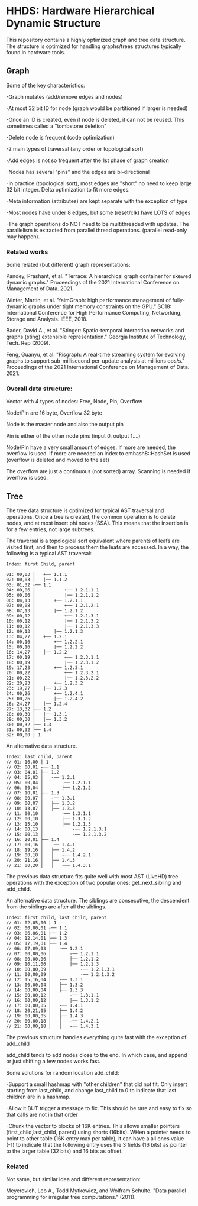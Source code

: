 
# HHDS: Hardware Hierarchical Dynamic Structure


This repository contains a highly optimized graph and tree data structure. The
structure is optimized for handling graphs/trees structures typically found in
hardware tools. 


## Graph

Some of the key characteristics:

-Graph mutates (add/remove edges and nodes)

-At most 32 bit ID for node (graph would be partitioned if larger is needed)

-Once an ID is created, even if node is deleted, it can not be reused. This
sometimes called a "tombstone deletion"

-Delete node is frequent (code optimization)

-2 main types of traversal (any order or topological sort)

-Add edges is not so frequent after the 1st phase of graph creation

-Nodes has several "pins" and the edges are bi-directional

-In practice (topological sort), most edges are "short" no need to keep large
32 bit integer. Delta optimization to fit more edges.

-Meta information (attributes) are kept separate with the exception of type

-Most nodes have under 8 edges, but some (reset/clk) have LOTS of edges

-The graph operations do NOT need to be multithreaded with updates. The
parallelism is extracted from parallel thread operations. (parallel read-only
may happen).

### Related works

Some related (but different) graph representations:

Pandey, Prashant, et al. "Terrace: A hierarchical graph container for skewed
dynamic graphs." Proceedings of the 2021 International Conference on
Management of Data. 2021.

Winter, Martin, et al. "faimGraph: high performance management of
fully-dynamic graphs under tight memory constraints on the GPU." SC18:
International Conference for High Performance Computing, Networking, Storage
and Analysis. IEEE, 2018.

Bader, David A., et al. "Stinger: Spatio-temporal interaction networks and
graphs (sting) extensible representation." Georgia Institute of Technology,
Tech. Rep (2009).

Feng, Guanyu, et al. "Risgraph: A real-time streaming system for evolving
graphs to support sub-millisecond per-update analysis at millions ops/s."
Proceedings of the 2021 International Conference on Management of Data. 2021.

### Overall data structure:

Vector with 4 types of nodes: Free, Node, Pin, Overflow

Node/Pin are 16 byte, Overflow 32 byte

Node is the master node and also the output pin

Pin is either of the other node pins (input 0, output 1....)

Node/Pin have a very small amount of edges. If more are needed, the overflow
is used. If more are needed an index to emhash8::HashSet is used (overflow is
deleted and moved to the set)

The overflow are just a continuous (not sorted) array. Scanning is needed if
overflow is used.


## Tree

The tree data structure is optimized for typical AST traversal and operations.
Once a tree is created, the common operation is to delete nodes, and at most
insert phi nodes (SSA). This means that the insertion is for a few entries, not
large subtrees.


The traversal is a topological sort equivalent where parents of leafs are
visited first, and then to process them the leafs are accessed. In a way, the
following is a typical AST traversal:

```
Index: first Child, parent

01: 00,03 │   +── 1.1.1
02: 00,03 │   |── 1.1.2
03: 01,32 -── 1.1
04: 00,06 │           +── 1.2.1.1.1
05: 00,06 │           |── 1.2.1.1.2
06: 04,13 │       +── 1.2.1.1
07: 00,08 │           +── 1.2.1.2.1
08: 07,13 │       |── 1.2.1.2
09: 00,12 │           +── 1.2.1.3.1
10: 00,12 │           |── 1.2.1.3.2
11: 00,12 │           |── 1.2.1.3.3
12: 09,13 │       |── 1.2.1.3
13: 04,27 │   +── 1.2.1
14: 00,16 │       +── 1.2.2.1
15: 00,16 │       |── 1.2.2.2
16: 14,27 │   ├── 1.2.2
17: 00,19 │           +── 1.2.3.1.1
18: 00,19 │           |── 1.2.3.1.2
19: 17,23 │       +── 1.2.3.1
20: 00,22 │           +── 1.2.3.2.1
21: 00,22 │           |── 1.2.3.2.2
22: 20,23 │       +── 1.2.3.2
23: 19,27 │   |── 1.2.3
24: 00,26 │       +── 1.2.4.1
25: 00,26 │       |── 1.2.4.2
26: 24,27 │   |── 1.2.4
27: 13,32 ├── 1.2
28: 00,30 │   |── 1.3.1
29: 00,30 │   |── 1.3.2
30: 00,32 ├── 1.3
31: 00,32 ├── 1.4
32: 00,00 | 1
```

An alternative data structure.

```
Index: last_child, parent
// 01: 16,00 | 1
// 02: 00,01 -── 1.1
// 03: 04,01 ├── 1.2
// 04: 05,03 │   -── 1.2.1
// 05: 00,04 │       -── 1.2.1.1
// 06: 00,04 │       ├── 1.2.1.2
// 07: 10,01 ├── 1.3
// 08: 00,07 │   -── 1.3.1
// 09: 00,07 │   ├── 1.3.2
// 10: 13,07 │   ├── 1.3.3
// 11: 00,10 │       -── 1.3.1.1
// 12: 00,10 │       |── 1.3.1.2
// 13: 15,10 │       |── 1.2.1.3
// 14: 00,13 │           -── 1.2.1.3.1
// 15: 00,13 │           -── 1.2.1.3.2
// 16: 20,01 ├── 1.4
// 17: 00,16 │   -── 1.4.1
// 18: 19,16 │   ├── 1.4.2
// 19: 00,18 │   │   -── 1.4.2.1
// 20: 21,16 │   ├── 1.4.3
// 21: 00,20 │   │   -── 1.4.3.1
```

The previous data structure fits quite well with most AST (LiveHD) tree operations with the exception of two popular ones: get_next_sibling and add_child.

An alternative data structure. The siblings are consecutive, the descendent from the siblings are after all the siblings.

```
Index: first_child, last_child, parent
// 01: 02,05,00 | 1
// 02: 00,00,01 -── 1.1
// 03: 06,06,01 ├── 1.2
// 04: 12,14,01 ├── 1.3
// 05: 17,19,01 ├── 1.4
// 06: 07,09,03 │   -── 1.2.1
// 07: 00,00,06 │       -── 1.2.1.1
// 08: 00,00,06 │       ├── 1.2.1.2
// 09: 10,11,06 │       |── 1.2.1.3
// 10: 00,00,09 │           -── 1.2.1.3.1
// 11: 00,00,09 │           -── 1.2.1.3.2
// 12: 15,16,04 │   -── 1.3.1
// 13: 00,00,04 │   ├── 1.3.2
// 14: 00,00,04 │   ├── 1.3.3
// 15: 00,00,12 │       -── 1.3.1.1
// 16: 00,00,12 │       |── 1.3.1.2
// 17: 00,00,05 │   -── 1.4.1
// 18: 20,21,05 │   ├── 1.4.2
// 19: 00,00,05 │   ├── 1.4.3
// 20: 00,00,18 │   │   -── 1.4.2.1
// 21: 00,00,18 │   │   -── 1.4.3.1
```

The previous structure handles everything quite fast with the exception of add_child

add_child tends to add nodes close to the end. In which case, and append or just shifting a few nodes works fast.

Some solutions for random location add_child:

 -Support a small hashmap with "other children" that did not fit. Only insert starting from last_child, and change last_child to 0 to indicate that last children are in a hashmap.

 -Allow it BUT trigger a message to fix. This should be rare and easy to fix so that calls are not in that order

 -Chunk the vector to blocks of 16K entries. This allows smaller pointers (first_child,last_child, parent) using shorts (16bits). WHen a pointer needs to point to other table (16K entry max per table),
it can have a all ones value (-1) to indicate that the following entry uses the 3 fields (16 bits) as pointer to the larger table (32 bits) and 16 bits as offset.


### Related

Not same, but similar idea and different representation:

Meyerovich, Leo A., Todd Mytkowicz, and Wolfram Schulte. "Data parallel programming for irregular tree computations." (2011).



